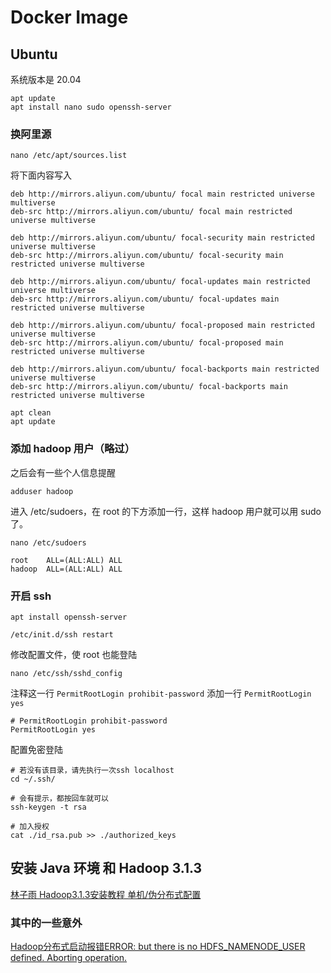# Docker Image

## Ubuntu

系统版本是 20.04

```shell
apt update
apt install nano sudo openssh-server
```

### 换阿里源

```shell
nano /etc/apt/sources.list
```

将下面内容写入

```shell
deb http://mirrors.aliyun.com/ubuntu/ focal main restricted universe multiverse
deb-src http://mirrors.aliyun.com/ubuntu/ focal main restricted universe multiverse

deb http://mirrors.aliyun.com/ubuntu/ focal-security main restricted universe multiverse
deb-src http://mirrors.aliyun.com/ubuntu/ focal-security main restricted universe multiverse

deb http://mirrors.aliyun.com/ubuntu/ focal-updates main restricted universe multiverse
deb-src http://mirrors.aliyun.com/ubuntu/ focal-updates main restricted universe multiverse

deb http://mirrors.aliyun.com/ubuntu/ focal-proposed main restricted universe multiverse
deb-src http://mirrors.aliyun.com/ubuntu/ focal-proposed main restricted universe multiverse

deb http://mirrors.aliyun.com/ubuntu/ focal-backports main restricted universe multiverse
deb-src http://mirrors.aliyun.com/ubuntu/ focal-backports main restricted universe multiverse
```

```shell
apt clean
apt update
```

### 添加 hadoop 用户（略过）

之后会有一些个人信息提醒

```shell
adduser hadoop
```

进入 /etc/sudoers，在 root 的下方添加一行，这样 hadoop 用户就可以用 sudo 了。

```shell
nano /etc/sudoers
```

```shell
root    ALL=(ALL:ALL) ALL
hadoop  ALL=(ALL:ALL) ALL
```

### 开启 ssh

```shell
apt install openssh-server

/etc/init.d/ssh restart
```

修改配置文件，使 root 也能登陆

```shell
nano /etc/ssh/sshd_config
```

注释这一行 `PermitRootLogin prohibit-password`
添加一行 `PermitRootLogin yes`

```shell
# PermitRootLogin prohibit-password
PermitRootLogin yes
```

配置免密登陆

```shell
# 若没有该目录，请先执行一次ssh localhost
cd ~/.ssh/                     

# 会有提示，都按回车就可以
ssh-keygen -t rsa              

# 加入授权
cat ./id_rsa.pub >> ./authorized_keys  
```

## 安装 Java 环境 和 Hadoop 3.1.3

[林子雨 Hadoop3.1.3安装教程 单机/伪分布式配置](http://dblab.xmu.edu.cn/blog/2441-2/)

### 其中的一些意外

[Hadoop分布式启动报错ERROR: but there is no HDFS_NAMENODE_USER defined. Aborting operation.](https://blog.csdn.net/qq_44766883/article/details/107947322)